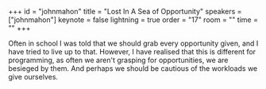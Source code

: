 ﻿+++
id = "johnmahon"
title = "Lost In A Sea of Opportunity"
speakers = ["johnmahon"]
keynote = false
lightning = true
order = "17"
room = ""
time = ""
+++

Often in school I was told that we should grab every opportunity given, and I have tried to live up to that. However, I have realised that this is different for programming, as often we aren't grasping for opportunities, we are besieged by them. And perhaps we should be cautious of the workloads we give ourselves. 